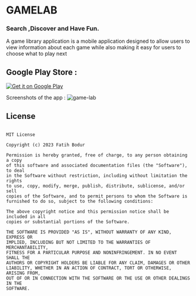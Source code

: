 # GAMELAB
### Search ,Discover and  Have Fun.
A game library application is a mobile application designed to allow users to view information about each game while also making it easy for users to
choose what to play next


## Google Play Store :

[![Get it on Google Play](https://play.google.com/intl/en_us/badges/images/badge_new.png)](https://play.google.com/store/apps/details?id=com.gamed)

Screenshots of the app :
![game-lab](https://user-images.githubusercontent.com/60707082/222896762-8f653f1d-e295-41f2-8b5f-930fc2a1423d.jpg)


## License
```

MIT License

Copyright (c) 2023 Fatih Bodur

Permission is hereby granted, free of charge, to any person obtaining a copy
of this software and associated documentation files (the "Software"), to deal
in the Software without restriction, including without limitation the rights
to use, copy, modify, merge, publish, distribute, sublicense, and/or sell
copies of the Software, and to permit persons to whom the Software is
furnished to do so, subject to the following conditions:

The above copyright notice and this permission notice shall be included in all
copies or substantial portions of the Software.

THE SOFTWARE IS PROVIDED "AS IS", WITHOUT WARRANTY OF ANY KIND, EXPRESS OR
IMPLIED, INCLUDING BUT NOT LIMITED TO THE WARRANTIES OF MERCHANTABILITY,
FITNESS FOR A PARTICULAR PURPOSE AND NONINFRINGEMENT. IN NO EVENT SHALL THE
AUTHORS OR COPYRIGHT HOLDERS BE LIABLE FOR ANY CLAIM, DAMAGES OR OTHER
LIABILITY, WHETHER IN AN ACTION OF CONTRACT, TORT OR OTHERWISE, ARISING FROM,
OUT OF OR IN CONNECTION WITH THE SOFTWARE OR THE USE OR OTHER DEALINGS IN THE
SOFTWARE.
